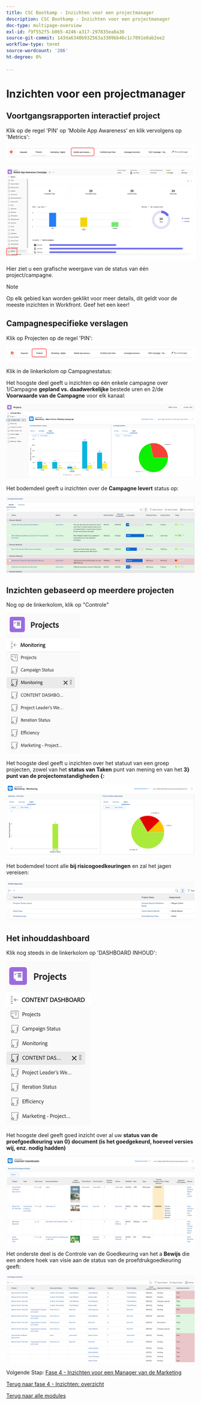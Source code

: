 ```yaml
---
title: CSC Bootkamp - Inzichten voor een projectmanager
description: CSC Bootkamp - Inzichten voor een projectmanager
doc-type: multipage-overview
exl-id: f9f552f5-b065-4246-a317-297835ea8a36
source-git-commit: 143da6340b932563a3309bb46c1c7091e0ab2ee2
workflow-type: tm+mt
source-wordcount: '286'
ht-degree: 0%

---
```


# Inzichten voor een projectmanager

## Voortgangsrapporten interactief project

Klik op de regel &#39;PIN&#39; op &#39;Mobile App Awareness&#39; en klik vervolgens op &#39;Metrics&#39;:

![ klik mobiele app bewustzijn ](./images/mobile-app-awareness.png)

![ details van de Mening over het project ](./images/awareness-view.png)

Hier ziet u een grafische weergave van de status van één project/campagne.

>[!NOTE]
>
> Op elk gebied kan worden geklikt voor meer details, dit geldt voor de meeste inzichten in Workfront. Geef het een keer!

## Campagnespecifieke verslagen

Klik op Projecten op de regel &#39;PIN&#39;:

![ klik op projecten ](./images/projects.png)

Klik in de linkerkolom op Campagnestatus:

Het hoogste deel geeft u inzichten op één enkele campagne over 1/Campagne **gepland vs. daadwerkelijke** bestede uren en 2/de **Voorwaarde van de Campagne** voor elk kanaal:

![ Inzichten van de Campagne ](./images/campaign-insights.png)

Het bodemdeel geeft u inzichten over de **Campagne levert** status op:

![ campagneproducten ](./images/deliverables-status.png)

## Inzichten gebaseerd op meerdere projecten

Nog op de linkerkolom, klik op &quot;Controle&quot;

![ klik controle ](./images/monitoring.png)

Het hoogste deel geeft u inzichten over het statuut van een groep projecten, zowel van het **status van Taken** punt van mening en van het **3} punt van de projectomstandigheden {:**

![ overzicht ](./images/group-status.png)

Het bodemdeel toont alle **bij risicogoedkeuringen** en zal het jagen vereisen:

![ Geïdentificeerde risico&#39;s ](./images/risk-approvals.png)

## Het inhouddashboard

Klik nog steeds in de linkerkolom op &#39;DASHBOARD INHOUD&#39;:

![ klik inhouddashboard ](./images/content-dashboard.png)

Het hoogste deel geeft goed inzicht over al uw **status van de proefgoedkeuring van 0} document (is het goedgekeurd, hoeveel versies wij, enz. nodig hadden)**

![ bewijs van goedkeuringen ](./images/proof-of-approval.png)

Het onderste deel is de Controle van de Goedkeuring van het a **Bewijs** die een andere hoek van visie aan de status van de proefdrukgoedkeuring geeft:

![ bewijs van goedkeuringsrevisies ](./images/poa-review.png)

Volgende Stap: [ Fase 4 - Inzichten voor een Manager van de Marketing ](./marketing-manager.md)

[Terug naar fase 4 - Inzichten: overzicht](./overview.md)

[Terug naar alle modules](../../overview.md)
